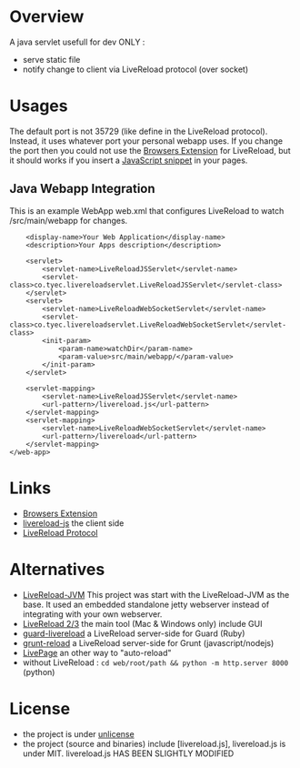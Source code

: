 Overview
========

A java servlet usefull for dev ONLY :

* serve static file
* notify change to client via LiveReload protocol (over socket)

Usages
======

The default port is not 35729 (like define in the LiveReload protocol). Instead, it uses whatever port your personal webapp uses.
If you change the port then you could not use the [Browsers Extension](http://feedback.livereload.com/knowledgebase/articles/86242-how-do-i-install-and-use-the-browser-extensions-) for LiveReload, but it should works if you insert a [JavaScript snippet](http://go.livereload.com/mobile) in your pages.

Java Webapp Integration
----------------

This is an example WebApp web.xml that configures LiveReload to watch /src/main/webapp for changes.
    <web-app xmlns="http://java.sun.com/xml/ns/javaee" version="3.0">

        <display-name>Your Web Application</display-name>
        <description>Your Apps description</description>

        <servlet>
            <servlet-name>LiveReloadJSServlet</servlet-name>
            <servlet-class>co.tyec.livereloadservlet.LiveReloadJSServlet</servlet-class>
        </servlet>
        <servlet>
            <servlet-name>LiveReloadWebSocketServlet</servlet-name>
            <servlet-class>co.tyec.livereloadservlet.LiveReloadWebSocketServlet</servlet-class>
            <init-param>
                <param-name>watchDir</param-name>
                <param-value>src/main/webapp/</param-value>
            </init-param>
        </servlet>

        <servlet-mapping>
            <servlet-name>LiveReloadJSServlet</servlet-name>
            <url-pattern>/livereload.js</url-pattern>
        </servlet-mapping>
        <servlet-mapping>
            <servlet-name>LiveReloadWebSocketServlet</servlet-name>
            <url-pattern>/livereload</url-pattern>
        </servlet-mapping>
    </web-app>

Links
=====

* [Browsers Extension](http://feedback.livereload.com/knowledgebase/articles/86242-how-do-i-install-and-use-the-browser-extensions-)
* [livereload-js](https://github.com/livereload/livereload-js) the client side
* [LiveReload Protocol](http://feedback.livereload.com/knowledgebase/articles/86174-livereload-protocol)

Alternatives
============

* [LiveReload-JVM](https://github.com/davidB/livereload-jvm/) This project was start with the LiveReload-JVM as the base. It used an embedded standalone jetty webserver instead of integrating with your own webserver.
* [LiveReload 2/3](http://livereload.com/) the main tool (Mac & Windows only) include GUI
* [guard-livereload](https://github.com/guard/guard-livereload) a LiveReload server-side for Guard (Ruby)
* [grunt-reload](https://github.com/webxl/grunt-reload) a LiveReload server-side for Grunt (javascript/nodejs)
* [LivePage](https://chrome.google.com/webstore/detail/livepage/pilnojpmdoofaelbinaeodfpjheijkbh) an other way to "auto-reload"
* without LiveReload : `cd web/root/path && python -m http.server 8000` (python)

License
=======

* the project is under [unlicense](http://unlicense.org/)
* the project (source and binaries) include [livereload.js], livereload.js is under MIT. livereload.js HAS BEEN SLIGHTLY MODIFIED